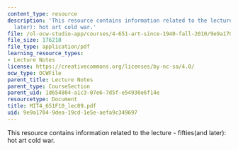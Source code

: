 ```yaml
---
content_type: resource
description: 'This resource contains information related to the lecture - fifties(and
  later): hot art cold war.'
file: /ol-ocw-studio-app/courses/4-651-art-since-1940-fall-2010/9e9a17049dea19cd1e5eaefa9c349697_MIT4_651F10_lec09.pdf
file_size: 176218
file_type: application/pdf
learning_resource_types:
- Lecture Notes
license: https://creativecommons.org/licenses/by-nc-sa/4.0/
ocw_type: OCWFile
parent_title: Lecture Notes
parent_type: CourseSection
parent_uid: 1d654804-a1c3-07e6-7d5f-e54930e6f14e
resourcetype: Document
title: MIT4_651F10_lec09.pdf
uid: 9e9a1704-9dea-19cd-1e5e-aefa9c349697
---
```

This resource contains information related to the lecture - fifties(and later): hot art cold war.